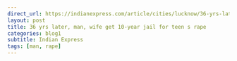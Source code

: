 ```yaml
---
direct_url: https://indianexpress.com/article/cities/lucknow/36-yrs-later-man-wife-get-10-year-jail-for-teens-rape-8341410/
layout: post
title: 36 yrs later, man, wife get 10-year jail for teen s rape
categories: blog1
subtitle: Indian Express
tags: [man, rape]
---
```


<!-- ---
layout: page
title: Top 10 laws for all women to know about
subtitle: Why the need to create women's safety law awareness?
cover-img: /assets/img/legal_cover.jpeg
--- -->